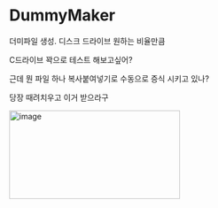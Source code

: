# DummyMaker
더미파일 생성. 디스크 드라이브 원하는 비율만큼

C드라이브 꽉으로 테스트 해보고싶어?

근데 뭔 파일 하나 복사붙여넣기로 수동으로 증식 시키고 있나?

당장 때려치우고 이거 받으라구


<img width="308" height="160" alt="image" src="https://github.com/user-attachments/assets/6b8081bb-ecfc-4e56-ad64-3e7e0b4b46ee" />
